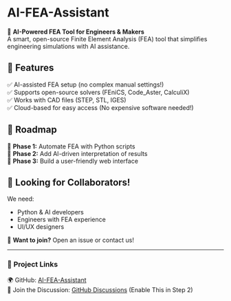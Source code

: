 # AI-FEA-Assistant  
🚀 **AI-Powered FEA Tool for Engineers & Makers**  
A smart, open-source Finite Element Analysis (FEA) tool that simplifies engineering simulations with AI assistance.  

## 🌟 Features  
✅ AI-assisted FEA setup (no complex manual settings!)  
✅ Supports open-source solvers (FEniCS, Code_Aster, CalculiX)  
✅ Works with CAD files (STEP, STL, IGES)  
✅ Cloud-based for easy access (No expensive software needed!)  

## 📌 Roadmap  
🔹 **Phase 1:** Automate FEA with Python scripts  
🔹 **Phase 2:** Add AI-driven interpretation of results  
🔹 **Phase 3:** Build a user-friendly web interface  

## 👥 Looking for Collaborators!  
We need:  
- Python & AI developers  
- Engineers with FEA experience  
- UI/UX designers  

📩 **Want to join?** Open an issue or contact us!  

---
### 🔗 **Project Links**  
🌍 GitHub: [AI-FEA-Assistant](https://github.com/IssatechLtd/AI-FEA-Assistant)  
💬 Join the Discussion: [GitHub Discussions](#) (Enable This in Step 2)
